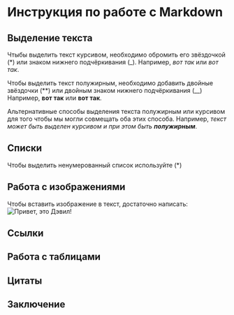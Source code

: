 # Инструкция по работе с Markdown

## Выделение текста

Чтыбы выделить текст курсивом, необходимо обромить его звёздочкой (*) или знаком нижнего подчёркивания (_). Например, *вот так* или _вот так_.

Чтобы выделить текст полужирным, необходимо добавить двойные звёздочки (**)
или двойным знаком нижнего подчёркивания (__) Например, **вот так** или __вот так__. 

Альтернативные способы выделения текста полужирным или курсивом для того чтобы мы могли совмещать оба этих способа. Например, _текст может быть выделен курсивом и при этом быть **полужирным**_.

## Списки
Чтобы выделить ненумерованный список используйте (*)
## Работа с изображениями

Чтобы вставить изображение в текст, достаточно написать:
![Привет, это Дэвил!](devil.jpg)

## Ссылки

## Работа с таблицами

## Цитаты

## Заключение